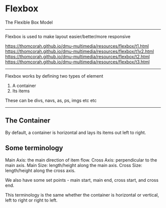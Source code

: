 # Flexbox
The Flexible Box Model

---

Flexbox is used to make layout easier/better/more responsive



<https://thomcorah.github.io/dmu-multimedia/resources/flexbox/t1.html>
<https://thomcorah.github.io/dmu-multimedia/resources/flexbox/t1v2.html>
<https://thomcorah.github.io/dmu-multimedia/resources/flexbox/t2.html>
<https://thomcorah.github.io/dmu-multimedia/resources/flexbox/t3.html>

---

Flexbox works by defining two types of element

1. A container
2. Its items

These can be divs, navs, as, ps, imgs etc etc

---

## The Container

By default, a container is horizontal and lays its items out left to right.


## Some terminology

Main Axis: the main direction of item flow.
Cross Axis: perpendicular to the main axis.
Main Size: length/height along the main axis.
Cross Size: length/height along the cross axis.

We also have some set points - main start, main end, cross start, and cross end.


This terminology is the same whether the container is horizontal or vertical, left to right or right to left.
